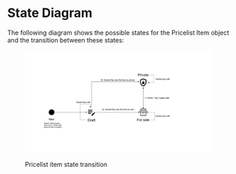 # State Diagram

The following diagram shows the possible states for the Pricelist Item object and the transition between these states:

<figure><img src="../../../../.gitbook/assets/state_diagram_pricelist_item.png" alt=""><figcaption><p>Pricelist item state transition</p></figcaption></figure>
